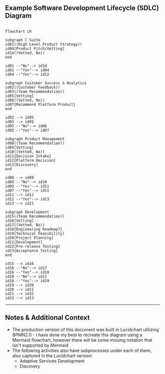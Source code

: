 ## Example Software Development Lifecycle (SDLC) Diagram

```mermaid

flowchart LR

subgraph C Suite
id01((High Level Product Strategy))
id04[Product Pitch/Vetting]
id14((Vetted, No))
end

id01 --"No"--> id14
id01 --"Yes"--> id04
id04 --"Yes"--> id12

subgraph Customer Success & Analytics
id02((Customer Feedback))
id03((Team Recommendation))
id05[Vetting]
id06((Vetted, No))
id07{Recommend Platform Product}
end

id02 --> id05
id03 --> id05
id05 --"No"--> id06
id05 --"Yes"--> id07

subgraph Product Management
id08((Team Recommendation))
id09[Vetting]
id10((Vetted, No))
id11{Decision Intake}
id12{Platform Decision}
id13[Discovery]
end

id08 --> id09
id09 --"No"--> id10
id09 --"Yes"--> id11
id07 --"Yes"--> id11
id11 --> id12
id12 --"Yes"--> id13
id13 --> id21

subgraph Development
id15((Team Recommendation))
id16[Vetting]
id17((Vetted, No))
id18{Engineering Roadmap?}
id19[Technical Feasibility]
id20[Project Planning]
id21[Development]
id22[Pre-release Testing]
id23{Acceptance Testing}
end

id15 --> id16
id16 --"No"--> id17
id16 --"Yes"--> id18
id18 --"No"--> id11
id18 --"Yes"--> id19
id19 --> id20
id20 --> id21
id21 --> id22
id22 --> id23

```

---

## Notes & Additional Context

* The production version of this document was built in Lucidchart utilizing BPMN2.0 - I have done my best to recreate this diagram using a Mermaid flowchart, however there will be some missing notation that isn't supported by Mermaid
* The following activities also have subprocesses under each of them, also captured in the Lucidchart version:
  * Adaptive Services Development
  * Discovery
